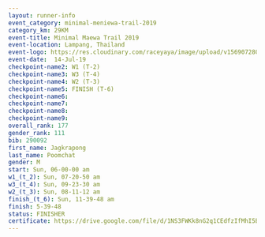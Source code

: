 ```yaml
---
layout: runner-info 
event_category: minimal-meniewa-trail-2019 
category_km: 29KM 
event-title: Minimal Maewa Trail 2019 
event-location: Lampang, Thailand 
event-logo: https://res.cloudinary.com/raceyaya/image/upload/v1569072805/logo/minimal-trail_ktnvsp.jpg 
event-date:  14-Jul-19 
checkpoint-name2: W1 (T-2) 
checkpoint-name3: W3 (T-4) 
checkpoint-name4: W2 (T-3) 
checkpoint-name5: FINISH (T-6) 
checkpoint-name6: 
checkpoint-name7: 
checkpoint-name8: 
checkpoint-name9: 
overall_rank: 177
gender_rank: 111
bib: 290092
first_name: Jagkrapong
last_name: Poomchat
gender: M
start: Sun, 06-00-00 am
w1_(t_2): Sun, 07-20-50 am
w3_(t_4): Sun, 09-23-30 am
w2_(t_3): Sun, 08-11-12 am
finish_(t_6): Sun, 11-39-48 am
finish: 5-39-48
status: FINISHER
certificate: https://drive.google.com/file/d/1NS3FWKk8nG2q1CEdfzIfMhI5BMbFry31/view?usp=sharing
---
```

